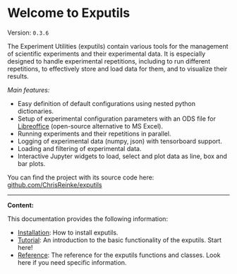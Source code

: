 # Welcome to Exputils

Version: `0.3.6`

The Experiment Utilities (exputils) contain various tools for the management of scientific experiments and their experimental data. 
It is especially designed to handle experimental repetitions, including to run different repetitions, to effectively store and load data for them, and to visualize their results.

_Main features:_

 - Easy definition of default configurations using nested python dictionaries.
 - Setup of experimental configuration parameters with an ODS file for [Libreoffice](https://www.libreoffice.org/) (open-source alternative to MS Excel).
 - Running experiments and their repetitions in parallel.
 - Logging of experimental data (numpy, json) with tensorboard support.
 - Loading and filtering of experimental data.
 - Interactive Jupyter widgets to load, select and plot data as line, box and bar plots.

You can find the project with its source code here: [github.com/ChrisReinke/exputils](https://github.com/ChrisReinke/exputils) 

---

__Content:__

This documentation provides the following information:

 - [Installation](install.md): How to install exputils.
 - [Tutorial](tutorials.md): An introduction to the basic functionality of the exputils. Start here!
 - [Reference](reference/overview.md): The reference for the exputils functions and classes. Look here if you need specific information.